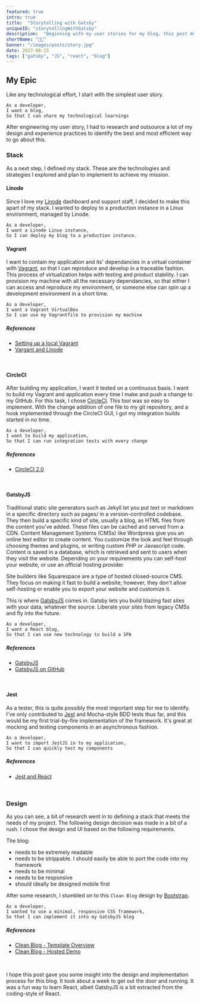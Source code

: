 ```yaml
---
featured: true
intro: true
title:  "Storytelling with Gatsby"
uniqueID: "storytellingWithGatsby"
description:  "Beginning with my user stories for my blog, this post details how I got from concept to reality in such a short time."
shortName: "👩‍🎤"
banner: "/images/posts/story.jpg"
date: 2017-08-15
tags: ["gatsby", "JS", "react", "blog"]
---
```



## My Epic

Like any technological effort, I start with the simplest user story.

```gherkin
As a developer,
I want a blog,
So that I can share my technological learnings
```

After engineering my user story, I had to research and outsource a lot of my design and experience practices to identify the best and most efficient way to go about this.

### Stack

As a next step, I defined my stack. These are the technologies and strategies I explored and plan to implement to achieve my mission.

#### Linode

Since I love my [Linode](http://linode.com) dashboard and support staff, I decided to make this apart of my stack. I wanted to deploy to a production instance in a Linux environment, managed by Linode.

```gherkin
As a developer,
I want a Linode Linux instance,
So I can deploy my blog to a production instance.
```

#### Vagrant

I want to contain my application and its' dependancies in a virtual container with [Vagrant](http://vagrantup.com), so that I can reproduce and develop in a traceable fashion. This process of virtualization helps with testing and product stability. I can provision my machine with all the necessary dependancies, so that either I can access and reproduce my environment, or someone else can spin up a development environment in a short time.

```gherkin
As a developer,
I want a Vagrant VirtualBox
So I can use my Vagrantfile to provision my machine
```

##### References

* [Setting up a local Vagrant](https://medium.com/@JohnFoderaro/how-to-set-up-a-local-linux-environment-with-vagrant-163f0ba4da77)
* [Vargant and Linode](https://www.linode.com/docs/applications/configuration-management/vagrant-linode-environments#prerequisites)

</br>

#### CircleCI

After building my application, I want it tested on a continuous basis. I want to build my Vagrant and application every time I make and push a change to my GitHub. For this task, I chose [CircleCI](http://circleci.com). This tool was so easy to implement. With the change addition of one file to my git repository, and a hook implemented through the CircleCI GUI, I got my integration builds started in no time.

```gherkin
As a developer,
I want to build my application,
So that I can run integration tests with every change
```

##### References

* [CircleCI 2.0](https://circleci.com/docs/2.0/)

</br>

#### GatsbyJS

Traditional static site generators such as Jekyll let you put text or markdown in a specific directory such as pages/ in a version-controlled codebase. They then build a specific kind of site, usually a blog, as HTML files from the content you've added. These files can be cached and served from a CDN.
Content Management Systems (CMSs) like Wordpress give you an online text editor to create content. You customize the look and feel through choosing themes and plugins, or writing custom PHP or Javascript code. Content is saved in a database, which is retrieved and sent to users when they visit the website. Depending on your requirements you can self-host your website, or use an official hosting provider.

Site builders like Squarespace are a type of hosted closed-source CMS. They focus on making it fast to build a website; however, they don't allow self-hosting or enable you to export your website and customize it.

This is where [GatsbyJS](http://gatsbyjs.org) comes in. Gatsby lets you build blazing fast sites with your data, whatever the source. Liberate your sites from legacy CMSs and fly into the future.

```gherkin
As a developer,
I want a React blog,
So that I can use new technology to build a SPA
```

##### References

* [GatsbyJS](https://www.gatsbyjs.org/)
* [GatsbyJS on GitHub](https://github.com/gatsbyjs/gatsby)

</br>

#### Jest

As a tester, this is quite possibly the most important step for me to identify. I've only contributed to [Jest](jestjs.io) and Mocha-style BDD tests thus far, and this would be my first trial-by-fire implementation of the framework. It's great at mocking and testing components in an asynchronous fashion.

```gherkin
As a developer,
I want to import JestJS in to my application,
So that I can quickly test my components
```

##### References

* [Jest and React](https://jestjs.io/docs/en/tutorial-react)

</br>

### Design

As you can see, a bit of research went in to defining a stack that meets the needs of my project. The following design decision was made in a bit of a rush. I chose the design and UI based on the following requirements.

The blog:

  * needs to be extremely readable
  * needs to be strippable. I should easily be able to port the code into my framework
  * needs to be minimal
  * needs to be responsive
  * should ideally be designed mobile first

After some research, I stumbled on to this `Clean Blog` design by [Bootstrap](http://getbootstrap.com).

```gherkin
As a developer,
I wanted to use a minimal, responsive CSS framework,
So that I can implement it into my GatsbyJS blog
```

##### References

* [Clean Blog - Template Overview](https://startbootstrap.com/template-overviews/clean-blog/)
* [Clean Blog - Hosted Demo](https://blackrockdigital.github.io/startbootstrap-clean-blog/)

</br>

I hope this post gave you some insight into the design and implementation process for this blog. It took about a week to get out the door and running. It was a fun way to learn React, albeit GatsbyJS is a bit extracted from the coding-style of React.
